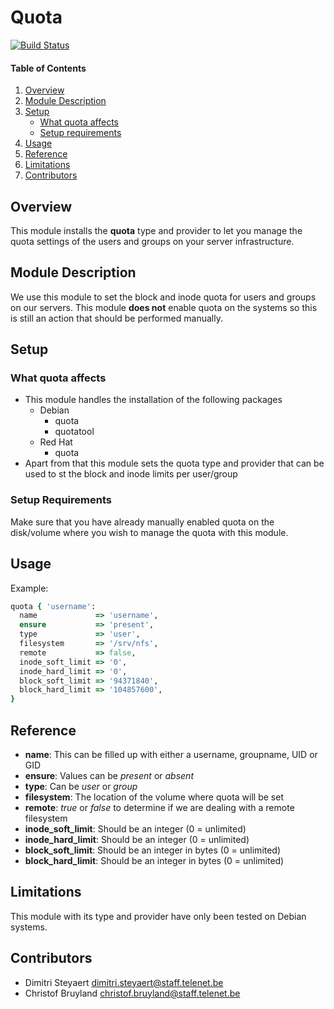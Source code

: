 # Quota

[![Build Status](http://gitlab.prd.hostengine.be/puppet/puppet-quota/badges/production/build.svg)](http://gitlab.prd.hostengine.be/puppet/puppet-quota)

#### Table of Contents

1. [Overview](#overview)
2. [Module Description](#module-description)
3. [Setup](#setup)
    * [What quota affects](#what-quota-affects)
    * [Setup requirements](#setup-requirements)
4. [Usage](#usage)
5. [Reference](#reference)
6. [Limitations](#limitations)
7. [Contributors](#contributors)

## Overview

This module installs the **quota** type and provider to let you manage the quota settings
of the users and groups on your server infrastructure.

## Module Description

We use this module to set the block and inode quota for users and groups on our servers.
This module **does not** enable quota on the systems so this is still an action
that should be performed manually.

## Setup

### What quota affects

* This module handles the installation of the following packages
    * Debian
      * quota
      * quotatool
    * Red Hat
      * quota
* Apart from that this module sets the quota type and provider that
  can be used to st the block and inode limits per user/group

### Setup Requirements

Make sure that you have already manually enabled quota on the disk/volume
where you wish to manage the quota with this module.

## Usage

Example:
```ruby
quota { 'username': 
  name             => 'username',
  ensure           => 'present',
  type             => 'user',
  filesystem       => '/srv/nfs',
  remote           => false,
  inode_soft_limit => '0',
  inode_hard_limit => '0',
  block_soft_limit => '94371840',
  block_hard_limit => '104857600',
}
```

## Reference

* **name**: This can be filled up with either a username, groupname, UID or GID
* **ensure**: Values can be _present_ or _absent_
* **type**: Can be _user_ or _group_
* **filesystem**: The location of the volume where quota will be set
* **remote**: _true_ or _false_ to determine if we are dealing with a remote filesystem
* **inode_soft_limit**: Should be an integer (0 = unlimited)
* **inode_hard_limit**: Should be an integer (0 = unlimited)
* **block_soft_limit**: Should be an integer in bytes (0 = unlimited)
* **block_hard_limit**: Should be an integer in bytes (0 = unlimited)

## Limitations

This module with its type and provider have only been tested on Debian systems.

## Contributors

* Dimitri Steyaert <dimitri.steyaert@staff.telenet.be>
* Christof Bruyland <christof.bruyland@staff.telenet.be>
